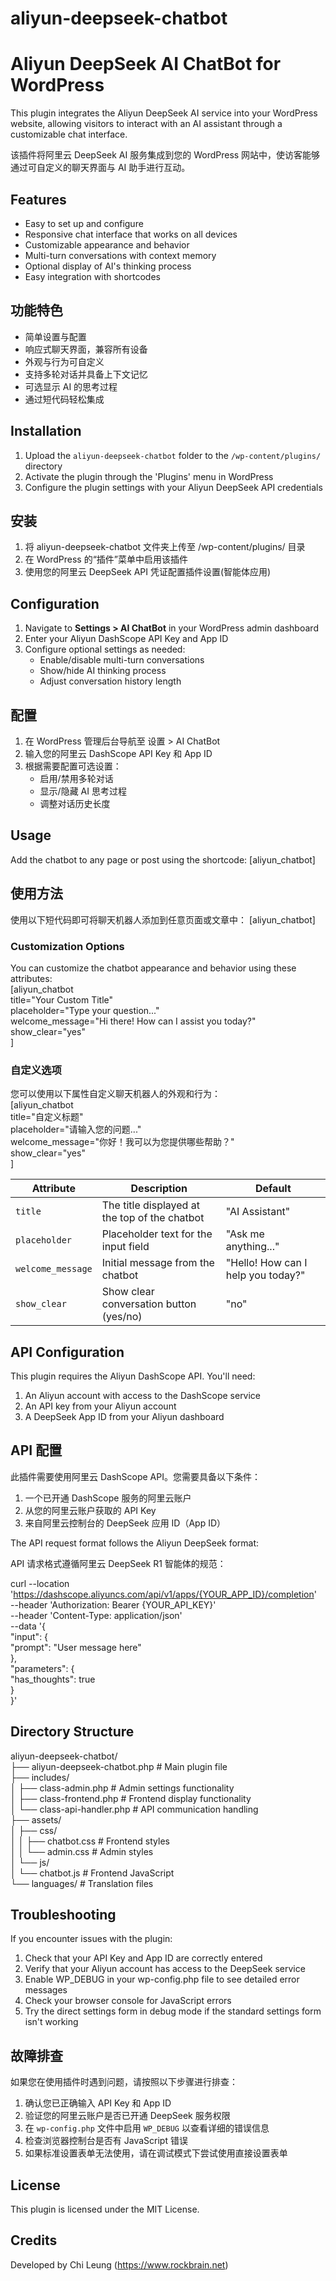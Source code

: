 # aliyun-deepseek-chatbot

# Aliyun DeepSeek AI ChatBot for WordPress

This plugin integrates the Aliyun DeepSeek AI service into your WordPress website, allowing visitors to interact with an AI assistant through a customizable chat interface.

该插件将阿里云 DeepSeek AI 服务集成到您的 WordPress 网站中，使访客能够通过可自定义的聊天界面与 AI 助手进行互动。

## Features

- Easy to set up and configure
- Responsive chat interface that works on all devices
- Customizable appearance and behavior
- Multi-turn conversations with context memory
- Optional display of AI's thinking process
- Easy integration with shortcodes

## 功能特色

- 简单设置与配置
- 响应式聊天界面，兼容所有设备
- 外观与行为可自定义
- 支持多轮对话并具备上下文记忆
- 可选显示 AI 的思考过程
- 通过短代码轻松集成

## Installation

1. Upload the `aliyun-deepseek-chatbot` folder to the `/wp-content/plugins/` directory
2. Activate the plugin through the 'Plugins' menu in WordPress
3. Configure the plugin settings with your Aliyun DeepSeek API credentials

## 安装

1. 将 aliyun-deepseek-chatbot 文件夹上传至 /wp-content/plugins/ 目录
2. 在 WordPress 的“插件”菜单中启用该插件
3. 使用您的阿里云 DeepSeek API 凭证配置插件设置(智能体应用)

## Configuration

1. Navigate to **Settings > AI ChatBot** in your WordPress admin dashboard
2. Enter your Aliyun DashScope API Key and App ID
3. Configure optional settings as needed:
   - Enable/disable multi-turn conversations
   - Show/hide AI thinking process
   - Adjust conversation history length

## 配置

1. 在 WordPress 管理后台导航至 设置 > AI ChatBot
2. 输入您的阿里云 DashScope API Key 和 App ID
3. 根据需要配置可选设置：
   - 启用/禁用多轮对话
   - 显示/隐藏 AI 思考过程
   - 调整对话历史长度

## Usage

Add the chatbot to any page or post using the shortcode:
[aliyun_chatbot]

## 使用方法
使用以下短代码即可将聊天机器人添加到任意页面或文章中：
[aliyun_chatbot]

### Customization Options

You can customize the chatbot appearance and behavior using these attributes:  
[aliyun_chatbot  
title="Your Custom Title"  
placeholder="Type your question..."  
welcome_message="Hi there! How can I assist you today?"  
show_clear="yes"  
]  

### 自定义选项

您可以使用以下属性自定义聊天机器人的外观和行为：  
[aliyun_chatbot  
title="自定义标题"  
placeholder="请输入您的问题..."  
welcome_message="你好！我可以为您提供哪些帮助？"  
show_clear="yes"  
]  

| Attribute | Description | Default |
|-----------|-------------|---------|
| `title` | The title displayed at the top of the chatbot | "AI Assistant" |
| `placeholder` | Placeholder text for the input field | "Ask me anything..." |
| `welcome_message` | Initial message from the chatbot | "Hello! How can I help you today?" |
| `show_clear` | Show clear conversation button (yes/no) | "no" |

## API Configuration

This plugin requires the Aliyun DashScope API. You'll need:

1. An Aliyun account with access to the DashScope service
2. An API key from your Aliyun account
3. A DeepSeek App ID from your Aliyun dashboard

## API 配置

此插件需要使用阿里云 DashScope API。您需要具备以下条件：

1. 一个已开通 DashScope 服务的阿里云账户  
2. 从您的阿里云账户获取的 API Key  
3. 来自阿里云控制台的 DeepSeek 应用 ID（App ID）  

The API request format follows the Aliyun DeepSeek format:

API 请求格式遵循阿里云 DeepSeek R1 智能体的规范：  

curl --location 'https://dashscope.aliyuncs.com/api/v1/apps/{YOUR_APP_ID}/completion'  
--header 'Authorization: Bearer {YOUR_API_KEY}'   
--header 'Content-Type: application/json'   
--data '{  
   "input": {  
      "prompt": "User message here"  
      },  
      "parameters": {  
         "has_thoughts": true  
         }  
         }'  

## Directory Structure

aliyun-deepseek-chatbot/  
├── aliyun-deepseek-chatbot.php       # Main plugin file  
├── includes/  
│   ├── class-admin.php               # Admin settings functionality  
│   ├── class-frontend.php            # Frontend display functionality  
│   └── class-api-handler.php         # API communication handling  
├── assets/  
│   ├── css/  
│   │   ├── chatbot.css               # Frontend styles  
│   │   └── admin.css                 # Admin styles  
│   └── js/  
│       └── chatbot.js                # Frontend JavaScript  
└── languages/                        # Translation files

## Troubleshooting

If you encounter issues with the plugin:

1. Check that your API Key and App ID are correctly entered
2. Verify that your Aliyun account has access to the DeepSeek service
3. Enable WP_DEBUG in your wp-config.php file to see detailed error messages
4. Check your browser console for JavaScript errors
5. Try the direct settings form in debug mode if the standard settings form isn't working

## 故障排查

如果您在使用插件时遇到问题，请按照以下步骤进行排查：

1. 确认您已正确输入 API Key 和 App ID  
2. 验证您的阿里云账户是否已开通 DeepSeek 服务权限  
3. 在 `wp-config.php` 文件中启用 `WP_DEBUG` 以查看详细的错误信息  
4. 检查浏览器控制台是否有 JavaScript 错误  
5. 如果标准设置表单无法使用，请在调试模式下尝试使用直接设置表单

## License

This plugin is licensed under the MIT License.

## Credits

Developed by Chi Leung (https://www.rockbrain.net)